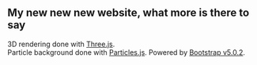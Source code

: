 <h2>My new new new website, what more is there to say</h2>

3D rendering done with [Three.js](https://threejs.org).<br>
Particle background done with [Particles.js](https://vincentgarreau.com/particles.js/).
Powered by [Bootstrap v5.0.2](https://getbootstrap.com).

